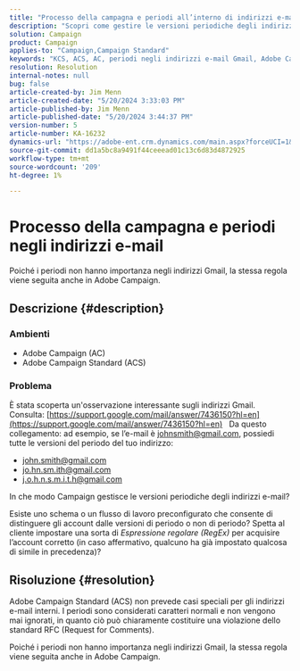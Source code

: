 ```yaml
---
title: "Processo della campagna e periodi all’interno di indirizzi e-mail"
description: "Scopri come gestire le versioni periodiche degli indirizzi e-mail in Adobe Campaign Standard."
solution: Campaign
product: Campaign
applies-to: "Campaign,Campaign Standard"
keywords: "KCS, ACS, AC, periodi negli indirizzi e-mail Gmail, Adobe Campaign Standard, Adobe Campaign, FAQ"
resolution: Resolution
internal-notes: null
bug: false
article-created-by: Jim Menn
article-created-date: "5/20/2024 3:33:03 PM"
article-published-by: Jim Menn
article-published-date: "5/20/2024 3:44:37 PM"
version-number: 5
article-number: KA-16232
dynamics-url: "https://adobe-ent.crm.dynamics.com/main.aspx?forceUCI=1&pagetype=entityrecord&etn=knowledgearticle&id=5ff0d63d-be16-ef11-9f8a-6045bd006268"
source-git-commit: dd1a5bc8a9491f44ceeead01c13c6d83d4872925
workflow-type: tm+mt
source-wordcount: '209'
ht-degree: 1%

---
```


# Processo della campagna e periodi negli indirizzi e-mail


Poiché i periodi non hanno importanza negli indirizzi Gmail, la stessa regola viene seguita anche in Adobe Campaign.

## Descrizione {#description}


### <b>Ambienti</b>

- Adobe Campaign (AC)
- Adobe Campaign Standard (ACS)




### <b>Problema</b>

È stata scoperta un&#39;osservazione interessante sugli indirizzi Gmail. Consulta: [https://support.google.com/mail/answer/7436150?hl=en](https://support.google.com/mail/answer/7436150?hl=en)
 
Da questo collegamento: ad esempio, se l’e-mail è [johnsmith@gmail.com](mailto:johnsmith@gmail.com), possiedi tutte le versioni del periodo del tuo indirizzo:

- [john.smith@gmail.com](mailto:john.smith@gmail.com)
- [jo.hn.sm.ith@gmail.com](mailto:jo.hn.sm.ith@gmail.com)
- [j.o.h.n.s.m.i.t.h@gmail.com](mailto:j.o.h.n.s.m.i.t.h@gmail.com)


In che modo Campaign gestisce le versioni periodiche degli indirizzi e-mail?

Esiste uno schema o un flusso di lavoro preconfigurato che consente di distinguere gli account dalle versioni di periodo o non di periodo? Spetta al cliente impostare una sorta di *Espressione regolare (RegEx)* per acquisire l’account corretto (in caso affermativo, qualcuno ha già impostato qualcosa di simile in precedenza)?


## Risoluzione {#resolution}


Adobe Campaign Standard (ACS) non prevede casi speciali per gli indirizzi e-mail interni. I periodi sono considerati caratteri normali e non vengono mai ignorati, in quanto ciò può chiaramente costituire una violazione dello standard RFC (Request for Comments).

Poiché i periodi non hanno importanza negli indirizzi Gmail, la stessa regola viene seguita anche in Adobe Campaign.
